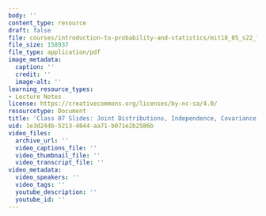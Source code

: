 ```yaml
---
body: ''
content_type: resource
draft: false
file: courses/introduction-to-probability-and-statistics/mit18_05_s22_lec07.pdf
file_size: 158937
file_type: application/pdf
image_metadata:
  caption: ''
  credit: ''
  image-alt: ''
learning_resource_types:
- Lecture Notes
license: https://creativecommons.org/licenses/by-nc-sa/4.0/
resourcetype: Document
title: 'Class 07 Slides: Joint Distributions, Independence, Covariance and Correlation'
uid: 1e3d244b-5213-4044-aa71-b071e2b2586b
video_files:
  archive_url: ''
  video_captions_file: ''
  video_thumbnail_file: ''
  video_transcript_file: ''
video_metadata:
  video_speakers: ''
  video_tags: ''
  youtube_description: ''
  youtube_id: ''
---
```

